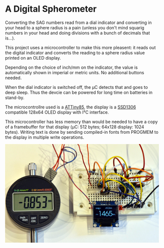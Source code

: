 A Digital Spherometer
=====================

Converting the SAG numbers read from a dial indicator and converting in
your head to a sphere radius is a pain (unless you don't mind squarig numbers
in your head and doing divisions with a bunch of decimals that is...).

This project uses a microcontroller to make this more pleasent: it reads out
the digital indicator and converts the reading to a sphere radius value
printed on an OLED display.

Depending on the choice of inch/mm on the indicator, the value is automatically
shown in imperial or metric units. No additional buttons needed.

When the dial indicator is switched off, the μC detects that and goes to
deep sleep. Thus the devcie can be powered for long time on batteries in
stand-by.

The microcontrollre used is a [ATTiny85], the display is a [SSD1306]
compatible 128x64 OLED display with I²C interface.

This microcontroller has less memory than would be needed to have a copy of
a framebuffer for that display (μC: 512 bytes; 64x128 display: 1024 bytes).
Writing text is done by sending compiled-in fonts from PROGMEM to the display
in multiple write operations.

![](img/spherometer-devel.jpg)

[attiny85]: https://www.microchip.com/wwwproducts/en/ATtiny85
[ssd1306]: https://www.ebay.com/sch/i.html?_nkw=ssd1306+i2c+128x64